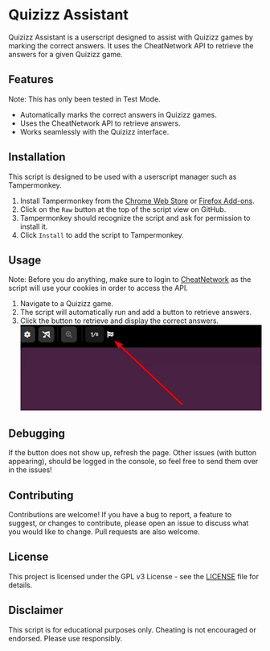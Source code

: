 # Quizizz Assistant

Quizizz Assistant is a userscript designed to assist with Quizizz games by marking the correct answers. It uses the CheatNetwork API to retrieve the answers for a given Quizizz game.

## Features
Note: This has only been tested in Test Mode.

- Automatically marks the correct answers in Quizizz games.
- Uses the CheatNetwork API to retrieve answers.
- Works seamlessly with the Quizizz interface.

## Installation

This script is designed to be used with a userscript manager such as Tampermonkey.

1. Install Tampermonkey from the [Chrome Web Store](https://chrome.google.com/webstore/detail/tampermonkey/dhdgffkkebhmkfjojejmpbldmpobfkfo) or [Firefox Add-ons](https://addons.mozilla.org/en-US/firefox/addon/tampermonkey/).
2. Click on the `Raw` button at the top of the script view on GitHub.
3. Tampermonkey should recognize the script and ask for permission to install it.
4. Click `Install` to add the script to Tampermonkey.

## Usage

Note: Before you do anything, make sure to login to [CheatNetwork](https://cheatnetwork.eu/login) as the script will use your cookies in order to access the API.

1. Navigate to a Quizizz game.
2. The script will automatically run and add a button to retrieve answers.
3. Click the button to retrieve and display the correct answers.
![alt text](img.png)

## Debugging

If the button does not show up, refresh the page. Other issues (with button appearing), should be logged in the console, so feel free to send them over in the issues!


## Contributing

Contributions are welcome! If you have a bug to report, a feature to suggest, or changes to contribute, please open an issue to discuss what you would like to change. Pull requests are also welcome.

## License

This project is licensed under the GPL v3 License - see the [LICENSE](LICENSE) file for details.

## Disclaimer

This script is for educational purposes only. Cheating is not encouraged or endorsed. Please use responsibly.
